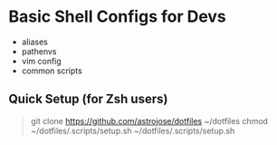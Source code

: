 # Basic Shell Configs for Devs
- aliases
- pathenvs
- vim config
- common scripts

## Quick Setup (for Zsh users)

> git clone https://github.com/astrojose/dotfiles ~/dotfiles
> chmod ~/dotfiles/.scripts/setup.sh
> ~/dotfiles/.scripts/setup.sh

